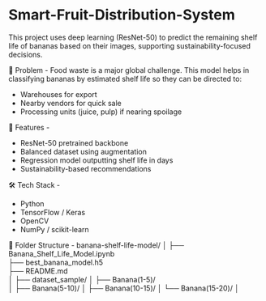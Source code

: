 # Smart-Fruit-Distribution-System
This project uses deep learning (ResNet-50) to predict the remaining shelf life of bananas based on their images, supporting sustainability-focused decisions.

📌 Problem -
Food waste is a major global challenge. This model helps in classifying bananas by estimated shelf life so they can be directed to:
- Warehouses for export
- Nearby vendors for quick sale
- Processing units (juice, pulp) if nearing spoilage

🚀 Features -
- ResNet-50 pretrained backbone
- Balanced dataset using augmentation
- Regression model outputting shelf life in days
- Sustainability-based recommendations

🛠 Tech Stack - 
- Python
- TensorFlow / Keras
- OpenCV
- NumPy / scikit-learn

📂 Folder Structure - 
banana-shelf-life-model/
│
├── Banana_Shelf_Life_Model.ipynb         
├── best_banana_model.h5                  
├── README.md                                    
│
├── dataset_sample/
│   ├── Banana(1-5)/                      
│   ├── Banana(5-10)/
│   ├── Banana(10-15)/
│   └── Banana(15-20)/
│
